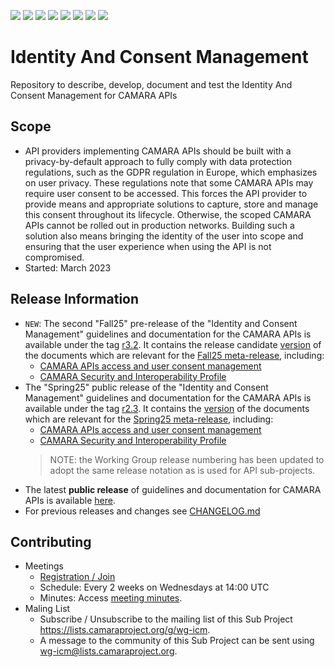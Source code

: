 <a href="https://github.com/camaraproject/IdentityAndConsentManagement/commits/" title="Last Commit"><img src="https://img.shields.io/github/last-commit/camaraproject/IdentityAndConsentManagement?style=plastic"></a>
<a href="https://github.com/camaraproject/IdentityAndConsentManagement/issues" title="Open Issues"><img src="https://img.shields.io/github/issues/camaraproject/IdentityAndConsentManagement?style=plastic"></a>
<a href="https://github.com/camaraproject/IdentityAndConsentManagement/pulls" title="Open Pull Requests"><img src="https://img.shields.io/github/issues-pr/camaraproject/IdentityAndConsentManagement?style=plastic"></a>
<a href="https://github.com/camaraproject/IdentityAndConsentManagement/graphs/contributors" title="Contributors"><img src="https://img.shields.io/github/contributors/camaraproject/IdentityAndConsentManagement?style=plastic"></a>
<a href="https://github.com/camaraproject/IdentityAndConsentManagement" title="Repo Size"><img src="https://img.shields.io/github/repo-size/camaraproject/IdentityAndConsentManagement?style=plastic"></a>
<a href="https://github.com/camaraproject/IdentityAndConsentManagement/blob/main/LICENSE" title="License"><img src="https://img.shields.io/badge/License-Apache%202.0-green.svg?style=plastic"></a>
<a href="https://github.com/camaraproject/IdentityAndConsentManagement/releases/latest" title="Latest Release"><img src="https://img.shields.io/github/release/camaraproject/IdentityAndConsentManagement?style=plastic"></a>
<img src="https://img.shields.io/badge/Working%20Group-red">

# Identity And Consent Management
Repository to describe, develop, document and test the Identity And Consent Management for CAMARA APIs

## Scope
* API providers implementing CAMARA APIs should be built with a privacy-by-default approach to fully comply with data protection regulations, such as the GDPR regulation in Europe, which emphasizes on user privacy. These regulations note that some CAMARA APIs may require user consent to be accessed. This forces the API provider to provide means and appropriate solutions to capture, store and manage this consent throughout its lifecycle. Otherwise, the scoped CAMARA APIs cannot be rolled out in production networks. Building such a solution also means bringing the identity of the user into scope and ensuring that the user experience when using the API is not compromised.
* Started: March 2023

## Release Information

* `NEW`: The second "Fall25" pre-release of the "Identity and Consent Management" guidelines and documentation for the CAMARA APIs is available under the tag [r3.2](https://github.com/camaraproject/IdentityAndConsentManagement/tree/r3.2). It contains the release candidate [version](https://github.com/camaraproject/IdentityAndConsentManagement/blob/r3.2/VERSION.yaml) of the documents which are relevant for the [Fall25 meta-release](https://lf-camaraproject.atlassian.net/wiki/spaces/CAM/pages/36241429/Meta-release+Fall25), including:
  * [CAMARA APIs access and user consent management](https://github.com/camaraproject/IdentityAndConsentManagement/blob/r3.2/documentation/CAMARA-API-access-and-user-consent.md)
  * [CAMARA Security and Interoperability Profile](https://github.com/camaraproject/IdentityAndConsentManagement/blob/r3.2/documentation/CAMARA-Security-Interoperability.md)
* The "Spring25" public release of the "Identity and Consent Management" guidelines and documentation for the CAMARA APIs is available under the tag [r2.3](https://github.com/camaraproject/IdentityAndConsentManagement/tree/r2.3). It contains the [version](https://github.com/camaraproject/IdentityAndConsentManagement/blob/r2.3/VERSION.yaml) of the documents which are relevant for the [Spring25 meta-release](https://lf-camaraproject.atlassian.net/wiki/spaces/CAM/pages/14560849/Meta-release+Spring25), including:
  * [CAMARA APIs access and user consent management](https://github.com/camaraproject/IdentityAndConsentManagement/blob/r2.3/documentation/CAMARA-API-access-and-user-consent.md)
  * [CAMARA Security and Interoperability Profile](https://github.com/camaraproject/IdentityAndConsentManagement/blob/r2.3/documentation/CAMARA-Security-Interoperability.md)
  >NOTE: the Working Group release numbering has been updated to adopt the same release notation as is used for API sub-projects.
* The latest **public release** of guidelines and documentation for CAMARA APIs is available [here](https://github.com/camaraproject/IdentityAndConsentManagement/releases/latest).
* For previous releases and changes see [CHANGELOG.md](/CHANGELOG.md)

## Contributing
* Meetings
  * [Registration / Join](https://zoom-lfx.platform.linuxfoundation.org/meeting/94629188836?password=278b4c8a-f370-43bf-bac1-b30a39f169f3)
   * Schedule: Every 2 weeks on Wednesdays at 14:00 UTC
  * Minutes: Access [meeting minutes](https://lf-camaraproject.atlassian.net/wiki/spaces/CAM/pages/14569108/ICM+Meeting+Minutes).
* Maling List
  * Subscribe / Unsubscribe to the mailing list of this Sub Project <https://lists.camaraproject.org/g/wg-icm>.
  * A message to the community of this Sub Project can be sent using <wg-icm@lists.camaraproject.org>.
